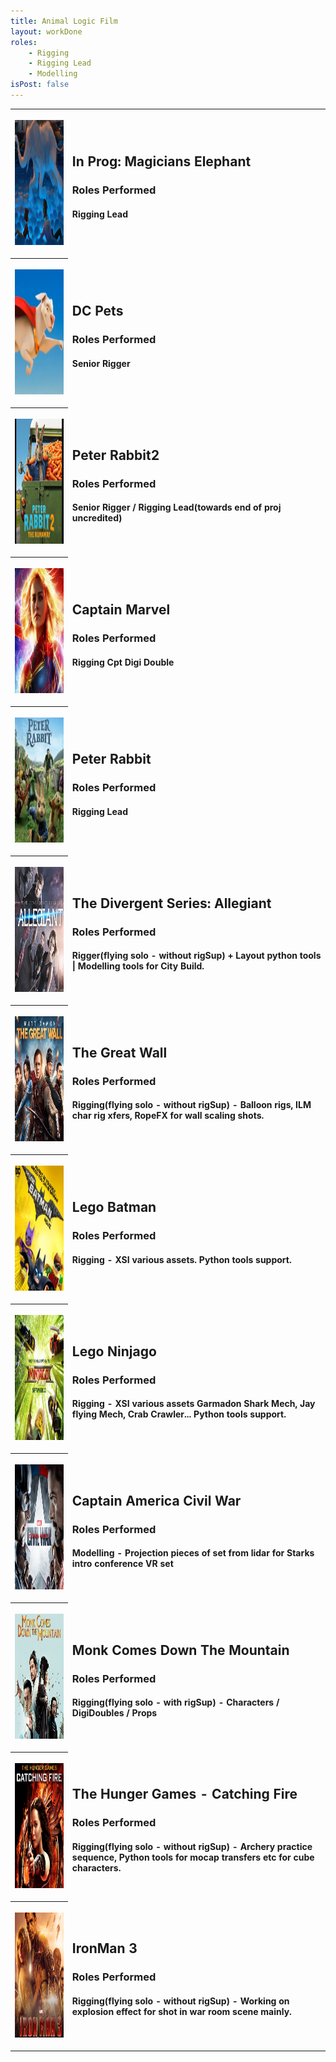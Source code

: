 ```yaml
---
title: Animal Logic Film
layout: workDone
roles:
    - Rigging
    - Rigging Lead
    - Modelling
isPost: false
---
```


<table style="width:100%">

<tr><th>
<p><img style="margin-center: 10px; width: 200px; height: 200px;" src="/assets/workdone/MElephant.png" alt="MElephant.png" border="0" /></p>
</th><td>
<h2>In Prog: Magicians Elephant</h2>
<h3>Roles Performed</h3>
<h4>Rigging Lead</h4>
</td></tr>

<tr><th>
<p><img style="margin-center: 10px; width: 200px; height: 200px;" src="/assets/workdone/dcPets.png" alt="dcPets.png" border="0" /></p>
</th><td>
<h2>DC Pets</h2>
<h3>Roles Performed</h3>
<h4>Senior Rigger</h4>
</td></tr>

<tr><th>
<p><img style="margin-center: 10px; width: 200px; height: 200px;" src="/assets/workdone/peterrabbit2.png" alt="peterrabbit2.png" border="0" /></p>
</th><td>
<h2>Peter Rabbit2</h2>
<h3>Roles Performed</h3>
<h4>Senior Rigger / Rigging Lead(towards end of proj uncredited)</h4>
</td></tr>

<tr><th>
<p><img style="margin-center: 10px; width: 200px; height: 200px;" src="/assets/workdone/capMarv.png" alt="" border="0" /></p>
</th><td>
<h2>Captain Marvel</h2>
<h3>Roles Performed</h3>
<h4>Rigging Cpt Digi Double</h4>
</td></tr>

<tr><th>
<p><img style="margin-center: 10px; width: 200px; height: 200px;" src="/assets/workdone/peterrabbit.png" alt="" border="0" /></p>
</th><td>
<h2>Peter Rabbit</h2>
<h3>Roles Performed</h3>
<h4>Rigging Lead</h4>
</td></tr>

<tr><th>
<p><img style="margin-center: 10px; width: 200px; height: 200px;" src="/assets/workdone/allegiant.png" alt="" border="0" /></p>
</th><td>
<h2>The Divergent Series: Allegiant</h2>
<h3>Roles Performed</h3>
<h4>Rigger(flying solo - without rigSup) + Layout python tools | Modelling tools for City Build.</h4>
</td></tr>

<tr><th>
<p><img style="margin-center: 10px; width: 200px; height: 200px;" src="/assets/workdone/greatwall.png" alt="" border="0" /></p>
</th><td>
<h2>The Great Wall</h2>
<h3>Roles Performed</h3>
<h4>Rigging(flying solo - without rigSup) - Balloon rigs, ILM char rig xfers, RopeFX for wall scaling shots.</h4>
</td></tr>

<tr><th>
<p><img style="margin-center: 10px; width: 200px; height: 200px;" src="/assets/workdone/legobatman.png" alt="" border="0" /></p>
</th><td>
<h2>Lego Batman</h2>
<h3>Roles Performed</h3>
<h4>Rigging - XSI various assets. Python tools support.</h4>
</td></tr>

<tr><th>
<p><img style="margin-center: 10px; width: 200px; height: 200px;" src="/assets/workdone/legoninjago.png" alt="" border="0" /></p>
</th><td>
<h2>Lego Ninjago</h2>
<h3>Roles Performed</h3>
<h4>Rigging - XSI various assets Garmadon Shark Mech, Jay flying Mech, Crab Crawler... Python tools support.</h4>
</td></tr>


<tr><th>
<p><img style="margin-center: 10px; width: 200px; height: 200px;" src="/assets/workdone/civilwar.png" alt="" border="0" /></p>
</th><td>
<h2>Captain America Civil War</h2>
<h3>Roles Performed</h3>
<h4>Modelling - Projection pieces of set from lidar for Starks intro conference VR set</h4>
</td></tr>

<tr><th>
<p><img style="margin-center: 10px; width: 200px; height: 200px;" src="/assets/workdone/monk.png" alt="" border="0" /></p>
</th><td>
<h2>Monk Comes Down The Mountain</h2>
<h3>Roles Performed</h3>
<h4>Rigging(flying solo - with rigSup) - Characters / DigiDoubles / Props</h4>
</td></tr>

<tr><th>
<p><img style="margin-center: 10px; width: 200px; height: 200px;" src="/assets/workdone/hungergames.png" alt="" border="0" /></p>
</th><td>
<h2>The Hunger Games - Catching Fire</h2>
<h3>Roles Performed</h3>
<h4>Rigging(flying solo - without rigSup) - Archery practice sequence, Python tools for mocap transfers etc for cube characters.</h4>
</td></tr>

<tr><th>
<p><img style="margin-center: 10px; width: 200px; height: 200px;" src="/assets/workdone/ironman3.png" alt="" border="0" /></p>
</th><td>
<h2>IronMan 3</h2>
<h3>Roles Performed</h3>
<h4>Rigging(flying solo - without rigSup) - Working on explosion effect for shot in war room scene mainly.</h4>
</td></tr>

</table>
